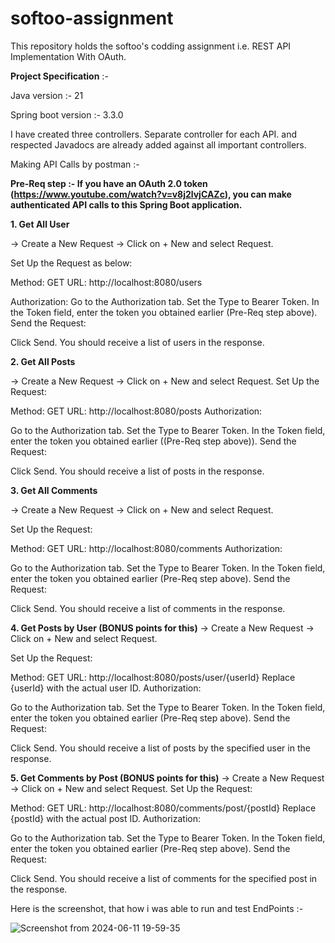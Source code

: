 # softoo-assignment
This repository holds the softoo's codding assignment i.e. REST API Implementation With OAuth.


**Project Specification** :- 

Java version  :- 21

Spring boot version :- 3.3.0

I have created three controllers. Separate controller for each API. and respected Javadocs are already added against all important controllers. 

Making API Calls by postman :- 

**Pre-Req step :- If you have an OAuth 2.0 token  (https://www.youtube.com/watch?v=v8j2lvjCAZc), you can make authenticated API calls to this Spring Boot application.**

**1. Get All User**

   -> Create a New Request  -> Click on + New and select Request.

Set Up the Request as below:

Method: GET
URL: http://localhost:8080/users

Authorization:
Go to the Authorization tab.
Set the Type to Bearer Token.
In the Token field, enter the token you obtained earlier (Pre-Req step above).
Send the Request:

Click Send.
You should receive a list of users in the response.



**2. Get All Posts**

   -> Create a New Request  -> Click on + New and select Request.
Set Up the Request:

Method: GET
URL: http://localhost:8080/posts
Authorization:

Go to the Authorization tab.
Set the Type to Bearer Token.
In the Token field, enter the token you obtained earlier ((Pre-Req step above)).
Send the Request:

Click Send.
You should receive a list of posts in the response.


**3. Get All Comments**

   -> Create a New Request  -> Click on + New and select Request.
   
Set Up the Request:

Method: GET
URL: http://localhost:8080/comments
Authorization:

Go to the Authorization tab.
Set the Type to Bearer Token.
In the Token field, enter the token you obtained earlier (Pre-Req step above).
Send the Request:

Click Send.
You should receive a list of comments in the response.


**4. Get Posts by User (BONUS points for this)**
  -> Create a New Request  -> Click on + New and select Request.
  
Set Up the Request:

Method: GET
URL: http://localhost:8080/posts/user/{userId}
Replace {userId} with the actual user ID.
Authorization:

Go to the Authorization tab.
Set the Type to Bearer Token.
In the Token field, enter the token you obtained earlier (Pre-Req step above).
Send the Request:

Click Send.
You should receive a list of posts by the specified user in the response.

**5. Get Comments by Post (BONUS points for this)**
  -> Create a New Request  -> Click on + New and select Request.
Set Up the Request:

Method: GET
URL: http://localhost:8080/comments/post/{postId}
Replace {postId} with the actual post ID.
Authorization:

Go to the Authorization tab.
Set the Type to Bearer Token.
In the Token field, enter the token you obtained earlier (Pre-Req step above).
Send the Request:

Click Send.
You should receive a list of comments for the specified post in the response.


Here is the screenshot, that how i was able to run and test EndPoints :- 

![Screenshot from 2024-06-11 19-59-35](https://github.com/KashifUrRehman88/softoo-assignment/assets/92730587/f464d5ed-3729-4d4a-9539-62f5d92c01db)
